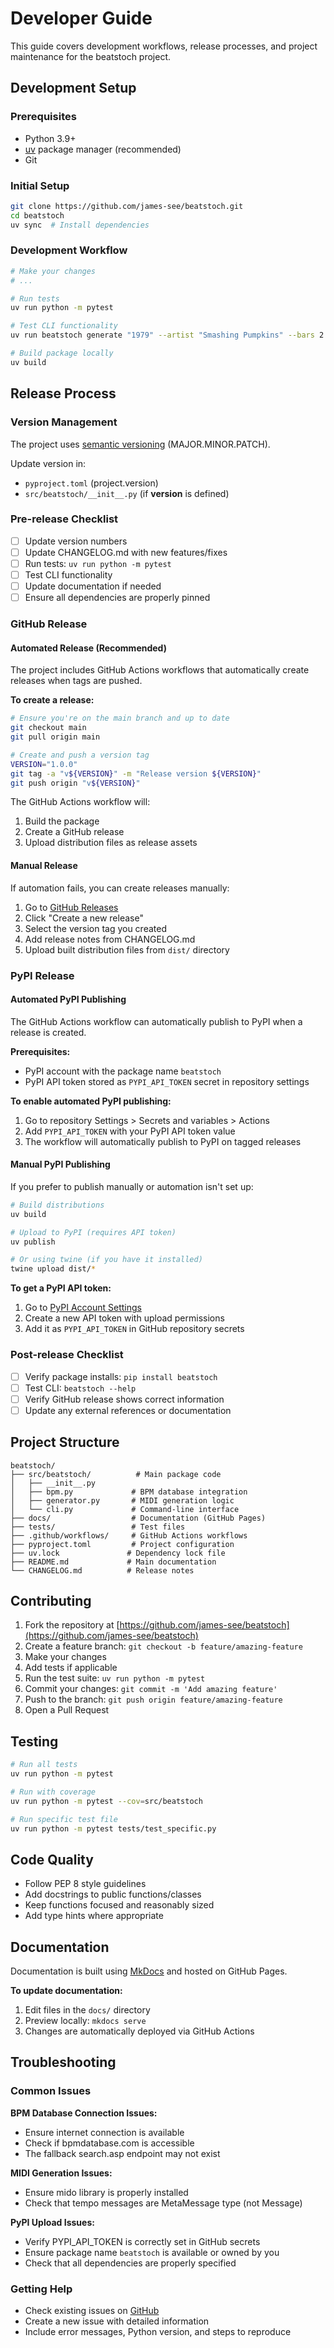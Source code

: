 # Developer Guide

This guide covers development workflows, release processes, and project maintenance for the beatstoch project.

## Development Setup

### Prerequisites
- Python 3.9+
- [uv](https://github.com/astral-sh/uv) package manager (recommended)
- Git

### Initial Setup
```bash
git clone https://github.com/james-see/beatstoch.git
cd beatstoch
uv sync  # Install dependencies
```

### Development Workflow
```bash
# Make your changes
# ...

# Run tests
uv run python -m pytest

# Test CLI functionality
uv run beatstoch generate "1979" --artist "Smashing Pumpkins" --bars 2

# Build package locally
uv build
```

## Release Process

### Version Management
The project uses [semantic versioning](https://semver.org/) (MAJOR.MINOR.PATCH).

Update version in:
- `pyproject.toml` (project.version)
- `src/beatstoch/__init__.py` (if __version__ is defined)

### Pre-release Checklist
- [ ] Update version numbers
- [ ] Update CHANGELOG.md with new features/fixes
- [ ] Run tests: `uv run python -m pytest`
- [ ] Test CLI functionality
- [ ] Update documentation if needed
- [ ] Ensure all dependencies are properly pinned

### GitHub Release

#### Automated Release (Recommended)
The project includes GitHub Actions workflows that automatically create releases when tags are pushed.

**To create a release:**
```bash
# Ensure you're on the main branch and up to date
git checkout main
git pull origin main

# Create and push a version tag
VERSION="1.0.0"
git tag -a "v${VERSION}" -m "Release version ${VERSION}"
git push origin "v${VERSION}"
```

The GitHub Actions workflow will:
1. Build the package
2. Create a GitHub release
3. Upload distribution files as release assets

#### Manual Release
If automation fails, you can create releases manually:

1. Go to [GitHub Releases](https://github.com/yourusername/beatstoch/releases)
2. Click "Create a new release"
3. Select the version tag you created
4. Add release notes from CHANGELOG.md
5. Upload built distribution files from `dist/` directory

### PyPI Release

#### Automated PyPI Publishing
The GitHub Actions workflow can automatically publish to PyPI when a release is created.

**Prerequisites:**
- PyPI account with the package name `beatstoch`
- PyPI API token stored as `PYPI_API_TOKEN` secret in repository settings

**To enable automated PyPI publishing:**
1. Go to repository Settings > Secrets and variables > Actions
2. Add `PYPI_API_TOKEN` with your PyPI API token value
3. The workflow will automatically publish to PyPI on tagged releases

#### Manual PyPI Publishing
If you prefer to publish manually or automation isn't set up:

```bash
# Build distributions
uv build

# Upload to PyPI (requires API token)
uv publish

# Or using twine (if you have it installed)
twine upload dist/*
```

**To get a PyPI API token:**
1. Go to [PyPI Account Settings](https://pypi.org/manage/account/)
2. Create a new API token with upload permissions
3. Add it as `PYPI_API_TOKEN` in GitHub repository secrets

### Post-release Checklist
- [ ] Verify package installs: `pip install beatstoch`
- [ ] Test CLI: `beatstoch --help`
- [ ] Verify GitHub release shows correct information
- [ ] Update any external references or documentation

## Project Structure

```
beatstoch/
├── src/beatstoch/          # Main package code
│   ├── __init__.py
│   ├── bpm.py             # BPM database integration
│   ├── generator.py       # MIDI generation logic
│   └── cli.py             # Command-line interface
├── docs/                  # Documentation (GitHub Pages)
├── tests/                 # Test files
├── .github/workflows/     # GitHub Actions workflows
├── pyproject.toml         # Project configuration
├── uv.lock               # Dependency lock file
├── README.md             # Main documentation
└── CHANGELOG.md          # Release notes
```

## Contributing

1. Fork the repository at [https://github.com/james-see/beatstoch](https://github.com/james-see/beatstoch)
2. Create a feature branch: `git checkout -b feature/amazing-feature`
3. Make your changes
4. Add tests if applicable
5. Run the test suite: `uv run python -m pytest`
6. Commit your changes: `git commit -m 'Add amazing feature'`
7. Push to the branch: `git push origin feature/amazing-feature`
8. Open a Pull Request

## Testing

```bash
# Run all tests
uv run python -m pytest

# Run with coverage
uv run python -m pytest --cov=src/beatstoch

# Run specific test file
uv run python -m pytest tests/test_specific.py
```

## Code Quality

- Follow PEP 8 style guidelines
- Add docstrings to public functions/classes
- Keep functions focused and reasonably sized
- Add type hints where appropriate

## Documentation

Documentation is built using [MkDocs](https://www.mkdocs.org/) and hosted on GitHub Pages.

**To update documentation:**
1. Edit files in the `docs/` directory
2. Preview locally: `mkdocs serve`
3. Changes are automatically deployed via GitHub Actions

## Troubleshooting

### Common Issues

**BPM Database Connection Issues:**
- Ensure internet connection is available
- Check if bpmdatabase.com is accessible
- The fallback search.asp endpoint may not exist

**MIDI Generation Issues:**
- Ensure mido library is properly installed
- Check that tempo messages are MetaMessage type (not Message)

**PyPI Upload Issues:**
- Verify PYPI_API_TOKEN is correctly set in GitHub secrets
- Ensure package name `beatstoch` is available or owned by you
- Check that all dependencies are properly specified

### Getting Help

- Check existing issues on [GitHub](https://github.com/james-see/beatstoch/issues)
- Create a new issue with detailed information
- Include error messages, Python version, and steps to reproduce
